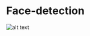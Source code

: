# Face-detection
![alt text](https://medium.com/analytics-vidhya/face-recognition-with-vgg-face-in-keras-96e6bc1951d5)
